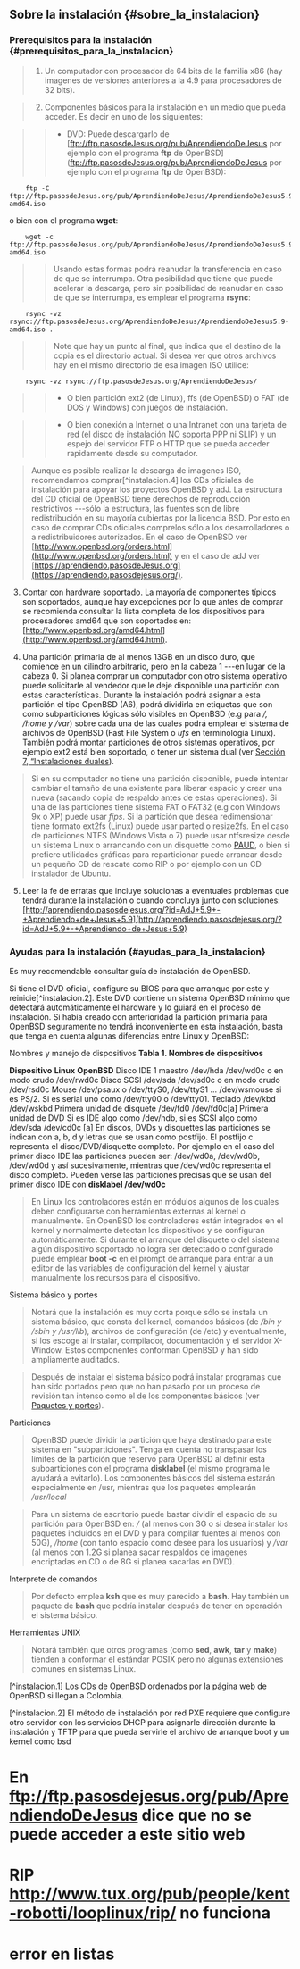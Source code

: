 ## Sobre la instalación {#sobre_la_instalacion} 

### Prerequisitos para la instalación {#prerequisitos_para_la_instalacion}  

> 1. Un computador con procesador de 64 bits de la familia x86 (hay imagenes de versiones anteriores a la 4.9 para procesadores de 32 bits).

> 2.  Componentes básicos para la instalación en un medio que pueda acceder. Es decir en uno de los siguientes:

>>  - DVD: Puede descargarlo de 
[ftp://ftp.pasosdeJesus.org/pub/AprendiendoDeJesus por ejemplo con el programa **ftp** de OpenBSD](ftp://ftp.pasosdeJesus.org/pub/AprendiendoDeJesus por ejemplo con el programa **ftp** de OpenBSD):

```
	ftp -C ftp://ftp.pasosdeJesus.org/pub/AprendiendoDeJesus/AprendiendoDeJesus5.9-amd64.iso
```

o bien con el programa **wget**:

```
	wget -c ftp://ftp.pasosdeJesus.org/pub/AprendiendoDeJesus/AprendiendoDeJesus5.9-amd64.iso 
```                   

>> Usando estas formas podrá reanudar la transferencia en caso de que se interrumpa. Otra posibilidad que tiene que puede acelerar la descarga, pero sin posibilidad de reanudar en caso de que se interrumpa, es emplear el programa **rsync**:

```
	rsync -vz rsync://ftp.pasosdeJesus.org/AprendiendoDeJesus/AprendiendoDeJesus5.9-amd64.iso .  
```

>> Note que hay un punto al final, que indica que el destino de la copia es el directorio actual. Si desea ver que otros archivos hay en el mismo directorio de esa imagen ISO utilice:

```
	rsync -vz rsync://ftp.pasosdeJesus.org/AprendiendoDeJesus/
```

>> - O bien partición ext2 (de Linux), ffs (de OpenBSD) o FAT (de DOS y Windows) con juegos de instalación.

>> - O bien conexión a Internet o una Intranet con una tarjeta de red (el disco de instalación NO soporta PPP ni SLIP) y un espejo del servidor FTP o HTTP que se pueda acceder rapidamente desde su computador.

> Aunque es posible realizar la descarga de imagenes ISO, recomendamos comprar[^instalacion.4] los CDs oficiales de instalación para apoyar los proyectos OpenBSD y adJ. La estructura del CD oficial de OpenBSD tiene derechos de reproducción restrictivos ---sólo la estructura, las fuentes son de libre redistribución en su mayoría cubiertas por la licencia BSD. Por esto en caso de comprar CDs oficiales comprelos sólo a los desarrolladores o a redistribuidores autorizados. En el caso de OpenBSD ver [http://www.openbsd.org/orders.html](http://www.openbsd.org/orders.html) y en el caso de adJ ver [https://aprendiendo.pasosdeJesus.org](https://aprendiendo.pasosdejesus.org/).

3. Contar con hardware soportado. La mayoría de componentes típicos son soportados, aunque hay excepciones por lo que antes de comprar se recomienda consultar la lista completa de los dispositivos para procesadores amd64 que son soportados en: [http://www.openbsd.org/amd64.html](http://www.openbsd.org/amd64.html).

4. Una partición primaria de al menos 13GB en un disco duro, que comience en un cilindro arbitrario, pero en la cabeza 1 ---en lugar de la cabeza 0. Si planea comprar un computador con otro sistema operativo puede solicitarle al vendedor que le deje disponible una partición con estas características. Durante la instalación podrá asignar a esta partición el tipo OpenBSD (A6), podrá dividirla en etiquetas que son como subparticiones lógicas sólo visibles en OpenBSD (e.g para */, /home y /var*) sobre cada una de las cuales podrá emplear el sistema de archivos de OpenBSD (Fast File System o *ufs* en terminología Linux). También podrá montar particiones de otros sistemas operativos, por ejemplo ext2 está bien soportado, o tener un sistema dual (ver [Sección 7, “Instalaciones duales](#duales”)).

> Si en su computador no tiene una partición disponible, puede intentar cambiar el tamaño de una existente para liberar espacio y crear una nueva (sacando copia de respaldo antes de estas operaciones). Si una de las particiones tiene sistema FAT o FAT32 (e.g con Windows 9x o XP) puede usar *fips*. Si la partición que desea redimensionar tiene formato ext2fs (Linux) puede usar parted o resize2fs. En el caso de particiones NTFS (Windows Vista o 7) puede usar ntfsresize desde un sistema Linux o arrancando con un disquette como [PAUD](http://paud.sourceforge.net/), o bien si prefiere utilidades gráficas para reparticionar puede arrancar desde un pequeño CD de rescate como RIP o por ejemplo con un CD instalador de Ubuntu.

 5. Leer la fe de erratas que incluye solucionas a eventuales problemas que tendrá durante la instalación o cuando concluya junto con soluciones: [http://aprendiendo.pasosdejesus.org/?id=AdJ+5.9+-+Aprendiendo+de+Jesus+5.9](http://aprendiendo.pasosdejesus.org/?id=AdJ+5.9+-+Aprendiendo+de+Jesus+5.9)

### Ayudas para la instalación  {#ayudas_para_la_instalacion}  

Es muy recomendable consultar guía de instalación de OpenBSD.

Si tiene el DVD oficial, configure su BIOS para que arranque por este y reinicie[^instalacion.2]. Este DVD contiene un sistema OpenBSD mínimo que detectará automáticamente el hardware y lo guiará en el proceso de instalación. Si había creado con anterioridad la partición primaria para OpenBSD seguramente no tendrá inconveniente en esta instalación, basta que tenga en cuenta algunas diferencias entre Linux y OpenBSD:

Nombres y manejo de dispositivos
**Tabla 1. Nombres de dispositivos**

**Dispositivo** 	**Linux**       	**OpenBSD**
Disco IDE 1 maestro	/dev/hda	/dev/wd0c o en modo crudo /dev/rwd0c
Disco SCSI	/dev/sda	/dev/sd0c o en modo crudo /dev/rsd0c
Mouse	/dev/psaux o /dev/ttyS0, /dev/ttyS1 ...	/dev/wsmouse si es PS/2. Si es serial uno como /dev/tty00 o /dev/tty01.
Teclado	/dev/kbd	/dev/wskbd
Primera unidad de disquete	/dev/fd0	/dev/fd0c[a]
Primera unidad de DVD	Si es IDE algo como /dev/hdb, si es SCSI algo como /dev/sda	/dev/cd0c
[a] En discos, DVDs y disquettes las particiones se indican con a, b, d y letras que se usan como postfijo. El postfijo c representa el disco/DVD/disquette completo. Por ejemplo en el caso del primer disco IDE las particiones pueden ser: /dev/wd0a, /dev/wd0b, /dev/wd0d y así sucesivamente, mientras que /dev/wd0c representa el disco completo. Pueden verse las particiones precisas que se usan del primer disco IDE con **disklabel /dev/wd0c**

> En Linux los controladores están en módulos algunos de los cuales deben configurarse con herramientas externas al kernel o manualmente. En OpenBSD los controladores están integrados en el kernel y normalmente detectan los dispositivos y se configuran automáticamente. Si durante el arranque del disquete o del sistema algún dispositivo soportado no logra ser detectado o configurado puede emplear **boot -c** en el prompt de arranque para entrar a un editor de las variables de configuración del kernel y ajustar manualmente los recursos para el dispositivo.

Sistema básico y portes
> Notará que la instalación es muy corta porque sólo se instala un sistema básico, que consta del kernel, comandos básicos (de */bin y /sbin y /usr/lib*), archivos de configuración (de /etc) y eventualmente, si los escoge al instalar, compilador, documentación y el servidor X-Window. Estos componentes conforman OpenBSD y han sido ampliamente auditados.

> Después de instalar el sistema básico podrá instalar programas que han sido portados pero que no han pasado por un proceso de revisión tan intenso como el de los componentes básicos (ver [Paquetes y portes](#paquetes_y_portes)).

Particiones
> OpenBSD puede dividir la partición que haya destinado para este sistema en "subparticiones". Tenga en cuenta no transpasar los límites de la partición que reservó para OpenBSD al definir esta subparticiones con el programa **disklabel** (el mismo programa le ayudará a evitarlo). Los componentes básicos del sistema estarán especialmente en /usr, mientras que los paquetes emplearán */usr/local*

> Para un sistema de escritorio puede bastar dividir el espacio de su partición para OpenBSD en: */* (al menos con 3G o si desea instalar los paquetes incluidos en el DVD y para compilar fuentes al menos con 50G), */home* (con tanto espacio como desee para los usuarios) y	*/var* (al menos con 1.2G si planea sacar respaldos de imagenes encriptadas en CD o de 8G si planea sacarlas en DVD).

Interprete de comandos
> Por defecto emplea **ksh** que es muy parecido a **bash**. Hay también un paquete de **bash** que podría instalar después de tener en operación el sistema básico.

Herramientas UNIX
> Notará también que otros programas (como **sed**, **awk**, **tar** y **make**) tienden a conformar el estándar POSIX pero no algunas extensiones comunes en sistemas Linux.

[^instalacion.1] Los CDs de OpenBSD ordenados por la página web de OpenBSD si llegan a Colombia.

[^instalacion.2] El método de instalación por red PXE requiere que configure otro servidor con los servicios DHCP para asignarle dirección durante la instalación y TFTP para que pueda servirle el archivo de arranque boot y un kernel como bsd


# En ftp://ftp.pasosdejesus.org/pub/AprendiendoDeJesus dice que no se puede acceder a este sitio web

# RIP http://www.tux.org/pub/people/kent-robotti/looplinux/rip/ no funciona

# error en listas